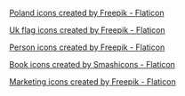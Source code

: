 <a href="https://www.flaticon.com/free-icons/poland" title="poland icons">Poland icons created by Freepik - Flaticon</a>     


<a href="https://www.flaticon.com/free-icons/uk-flag" title="uk flag icons">Uk flag icons created by Freepik - Flaticon</a>


<a href="https://www.flaticon.com/free-icons/person" title="person icons">Person icons created by Freepik - Flaticon</a>


<a href="https://www.flaticon.com/free-icons/book" title="book icons">Book icons created by Smashicons - Flaticon</a>

<a href="https://www.flaticon.com/free-icons/marketing" title="marketing icons">Marketing icons created by Freepik - Flaticon</a>